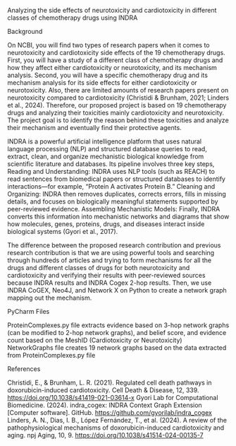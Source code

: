 Analyzing the side effects of neurotoxicity and cardiotoxicity in different classes of chemotherapy drugs using INDRA

Background

On NCBI, you will find two types of research papers when it comes to neurotoxicity and cardiotoxicity side effects of the 19 chemotherapy drugs. First, you will have a study of a different class of chemotherapy drugs and how they affect either cardiotoxicity or neurotoxicity, and its mechanism analysis. Second, you will have a specific chemotherapy drug and its mechanism analysis for its side effects for either cardiotoxicity or neurotoxicity. Also, there are limited amounts of research papers present on neurotoxicity compared to cardiotoxicity (Christidi & Brunham, 2021; Linders et al., 2024). Therefore, our proposed project is based on 19 chemotherapy drugs and analyzing their toxicities mainly cardiotoxicity and neurotoxicity. The project goal is to identify the reason behind these toxicities and analyze their mechanism and eventually find their protective agents. 

INDRA is a powerful artificial intelligence platform that uses natural language processing (NLP) and structured database queries to read, extract, clean, and organize mechanistic biological knowledge from scientific literature and databases. Its pipeline involves three key steps, Reading and Understanding: INDRA uses NLP tools (such as REACH) to read sentences from biomedical papers or structured databases to identify interactions—for example, “Protein A activates Protein B.” Cleaning and Organizing: INDRA then removes duplicates, corrects errors, fills in missing details, and focuses on biologically meaningful statements supported by peer-reviewed evidence. Assembling Mechanistic Models: Finally, INDRA converts this information into mechanistic networks and diagrams that show how molecules, genes, proteins, drugs, and diseases interact inside biological systems (Gyori et al., 2017).


The difference between the proposed research contribution and previous research contribution is that we are using powerful tools and searching through hundreds of articles and trying to form mechanisms for all the drugs and different classes of drugs for both neurotoxicity and cardiotoxicity and verifying their results with peer-reviewed sources because INDRA results and INDRA Cogex 2-hop results. Then, we use INDRA CoGEX, Neo4J, and Network X on Python to create a network graph mapping out the mechanism. 



PyCharm Files

ProteinComplexes.py file extracts evidence based on 3-hop network graphs (can be modified to 2-hop network graphs), and belief score, and evidence count based on the MeshID (Cardiotoxicity or Neurotoxicity)
NetworkGraphs file creates 19 network graphs based on the data extracted from ProteinComplexes.py file




References

Christidi, E., & Brunham, L. R. (2021). Regulated cell death pathways in doxorubicin-induced cardiotoxicity. Cell Death & Disease, 12, 339. https://doi.org/10.1038/s41419-021-03614-x
Gyori Lab for Computational Biomedicine. (2024). indra_cogex: INDRA Context Graph Extension [Computer software]. GitHub. https://github.com/gyorilab/indra_cogex
Linders, A. N., Dias, I. B., López Fernández, T., et al. (2024). A review of the pathophysiological mechanisms of doxorubicin-induced cardiotoxicity and aging. npj Aging, 10, 9. https://doi.org/10.1038/s41514-024-00135-7

